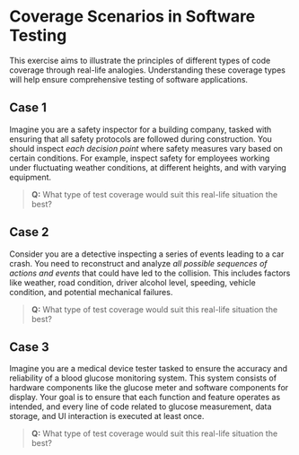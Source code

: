 # Coverage Scenarios in Software Testing

This exercise aims to illustrate the principles of different types of code coverage through real-life analogies. Understanding these coverage types will help ensure comprehensive testing of software applications.

## Case 1

Imagine you are a safety inspector for a building company, tasked with ensuring that all safety protocols are followed during construction. You should inspect _each decision point_ where safety measures vary based on certain conditions. For example, inspect safety for employees working under fluctuating weather conditions, at different heights, and with varying equipment.

> **Q:** What type of test coverage would suit this real-life situation the best?

## Case 2

Consider you are a detective inspecting a series of events leading to a car crash. You need to reconstruct and analyze _all possible sequences of actions and events_ that could have led to the collision. This includes factors like weather, road condition, driver alcohol level, speeding, vehicle condition, and potential mechanical failures.

> **Q:** What type of test coverage would suit this real-life situation the best?

## Case 3

Imagine you are a medical device tester tasked to ensure the accuracy and reliability of a blood glucose monitoring system. This system consists of hardware components like the glucose meter and software components for display. Your goal is to ensure that each function and feature operates as intended, and every line of code related to glucose measurement, data storage, and UI interaction is executed at least once.

> **Q:** What type of test coverage would suit this real-life situation the best?